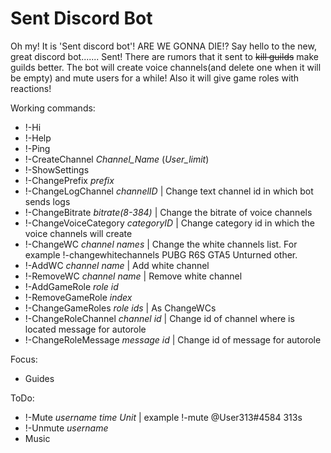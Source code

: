 # Sent Discord Bot


Oh my! It is 'Sent discord bot'! ARE WE GONNA DIE!?
Say hello to the new, great discord bot....... Sent!
There are rumors that it sent to ~~kill guilds~~ make guilds better.
The bot will create voice channels(and delete one when it will be empty) and mute users for a while!
Also it will give game roles with reactions!


Working commands:
- !-Hi
- !-Help
- !-Ping
- !-CreateChannel *Channel_Name* (*User_limit*)
- !-ShowSettings
- !-ChangePrefix *prefix*
- !-ChangeLogChannel *channelID* | Change text channel id in which bot sends logs
- !-ChangeBitrate *bitrate(8-384)* | Change the bitrate of voice channels
- !-ChangeVoiceCategory *categoryID* | Change category id in which the voice channels will create
- !-ChangeWC *channel names* | Change the white channels list. For example !-changewhitechannels PUBG R6S GTA5 Unturned other.
- !-AddWC *channel name* | Add white channel
- !-RemoveWC *channel name* | Remove white channel
- !-AddGameRole *role id*
- !-RemoveGameRole *index*
- !-ChangeGameRoles *role ids* | As ChangeWCs
- !-ChangeRoleChannel *channel id* | Change id of channel where is located message for autorole
- !-ChangeRoleMessage *message id* | Change id of message for autorole

Focus:
- Guides


ToDo:
- !-Mute  *username*  *time* *Unit* | example !-mute @User313#4584 313s
- !-Unmute *username*
- Music